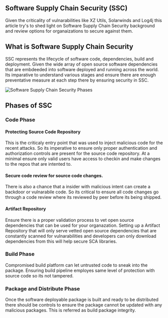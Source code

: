 ## Software Supply Chain Security (SSC)

Given the criticality of vulnarabilities like XZ Utils, Solarwinds and Log4j this article try's to shed light on Software Supply Chain Security background and review options for organaizations to secure against them.

## What is Software Supply Chain Security
SSC represents the lifecycle of software code, dependencies, build and deployment. Given the wide array of open source software dependencies that are embdeeded into software deployed and running across the world. Its imparative to understand various stages and ensure there are enough preventative measure at each step there by ensuring security in SSC.

![Software Supply Chain Security Phases](https://www.opensourcerers.org/wp-content/uploads/2023/07/Screenshot-2023-07-17-at-07.40.22.png)

## Phases of SSC

### Code Phase

#### Protecting Source Code Repository
This is the criticaly entry point that was used to inject malicious code for the recent attacks. So its imperative to ensure only proper authentication and authorization controls are present for the source code repository.
At a minimal ensure only valid users have access to checkin and make changes to the repos that are intented to.

#### Secure code review for source code changes.

There is also a chance that a insider with malicious intent can create a backdoor or vulnarabile code. So its critical to ensure all code changes go through a code review where its reviewed by peer before its being shipped.

#### Artifact Repository

Ensure there is a proper validation process to vet open source dependencies that can be used for your organazation.
Setting up a Artifact Repository that will only serve vetted open source dependencies that are constantly scanned for vulnarabilities and developers can only download dependencies from this will help secure SCA libraries.


### Build Phase
Compromised build platform can let untrusted code to sneak into the package. Ensuring build pipeline employes same level of protection with source code so its not tampered.

### Package and Distribute Phase
Once the software deployable package is built and ready to be distributed there should be controls to ensure the package cannot be updated with any malicious packages. This is referred as build package integrity.








